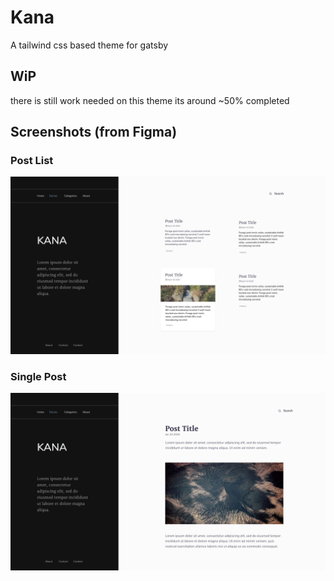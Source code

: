 # Kana

A tailwind css based theme for gatsby

## WiP

there is still work needed on this theme its around ~50% completed

## Screenshots (from Figma)

### Post List

![gatsby-kana-screenshot-home](screenshots/Home.png)

### Single Post

![gatsby-kana-screenshot-post](screenshots/Post.png)
